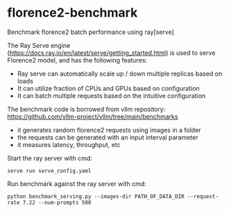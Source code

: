 # florence2-benchmark
Benchmark florence2 batch performance using ray[serve]

The Ray Serve engine (https://docs.ray.io/en/latest/serve/getting_started.html) is used to serve Florence2 model, and has the following features:

- Ray serve can automatically scale up / down multiple replicas based on loads
- It can utilize fraction of CPUs and GPUs based on configuration
- It can batch multiple requests based on the intuitive configuration

The benchmark code is borrowed from vllm repository:
https://github.com/vllm-project/vllm/tree/main/benchmarks

- it generates random florence2 requests using images in a folder
- the requests can be generated with an input interval parameter
- it measures latency, throughput, etc


Start the ray server with cmd:

```
serve run serve_config.yaml
```

Run benchmark against the ray server with cmd:

```
python benchmark_serving.py --images-dir PATH_OF_DATA_DIR --request-rate 7.22 --num-prompts 500
```
